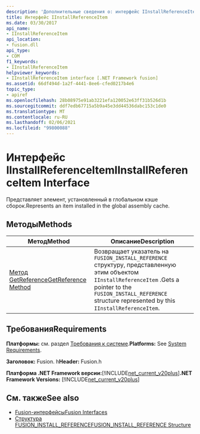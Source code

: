 ```yaml
---
description: 'Дополнительные сведения о: интерфейс IInstallReferenceItem'
title: Интерфейс IInstallReferenceItem
ms.date: 03/30/2017
api_name:
- IInstallReferenceItem
api_location:
- fusion.dll
api_type:
- COM
f1_keywords:
- IInstallReferenceItem
helpviewer_keywords:
- IInstallReferenceItem interface [.NET Framework fusion]
ms.assetid: 66df494d-1a2f-4441-8ee6-cfed0217b4e6
topic_type:
- apiref
ms.openlocfilehash: 28b08975e91ab3221efa120052e63ff31b526d1b
ms.sourcegitcommit: ddf7edb67715a5b9a45e3dd44536dabc153c1de0
ms.translationtype: MT
ms.contentlocale: ru-RU
ms.lasthandoff: 02/06/2021
ms.locfileid: "99800088"
---
```

# <a name="iinstallreferenceitem-interface"></a><span data-ttu-id="45d54-103">Интерфейс IInstallReferenceItem</span><span class="sxs-lookup"><span data-stu-id="45d54-103">IInstallReferenceItem Interface</span></span>

<span data-ttu-id="45d54-104">Представляет элемент, установленный в глобальном кэше сборок.</span><span class="sxs-lookup"><span data-stu-id="45d54-104">Represents an item installed in the global assembly cache.</span></span>  
  
## <a name="methods"></a><span data-ttu-id="45d54-105">Методы</span><span class="sxs-lookup"><span data-stu-id="45d54-105">Methods</span></span>  
  
|<span data-ttu-id="45d54-106">Метод</span><span class="sxs-lookup"><span data-stu-id="45d54-106">Method</span></span>|<span data-ttu-id="45d54-107">Описание</span><span class="sxs-lookup"><span data-stu-id="45d54-107">Description</span></span>|  
|------------|-----------------|  
|[<span data-ttu-id="45d54-108">Метод GetReference</span><span class="sxs-lookup"><span data-stu-id="45d54-108">GetReference Method</span></span>](iinstallreferenceitem-getreference-method.md)|<span data-ttu-id="45d54-109">Возвращает указатель на `FUSION_INSTALL_REFERENCE` структуру, представленную этим объектом `IInstallReferenceItem` .</span><span class="sxs-lookup"><span data-stu-id="45d54-109">Gets a pointer to the `FUSION_INSTALL_REFERENCE` structure represented by this `IInstallReferenceItem`.</span></span>|  
  
## <a name="requirements"></a><span data-ttu-id="45d54-110">Требования</span><span class="sxs-lookup"><span data-stu-id="45d54-110">Requirements</span></span>  

 <span data-ttu-id="45d54-111">**Платформы:** см. раздел [Требования к системе](../../get-started/system-requirements.md).</span><span class="sxs-lookup"><span data-stu-id="45d54-111">**Platforms:** See [System Requirements](../../get-started/system-requirements.md).</span></span>  
  
 <span data-ttu-id="45d54-112">**Заголовок:** Fusion. h</span><span class="sxs-lookup"><span data-stu-id="45d54-112">**Header:** Fusion.h</span></span>  
  
 <span data-ttu-id="45d54-113">**Платформа .NET Framework версии:**[!INCLUDE[net_current_v20plus](../../../../includes/net-current-v20plus-md.md)]</span><span class="sxs-lookup"><span data-stu-id="45d54-113">**.NET Framework Versions:** [!INCLUDE[net_current_v20plus](../../../../includes/net-current-v20plus-md.md)]</span></span>  
  
## <a name="see-also"></a><span data-ttu-id="45d54-114">См. также</span><span class="sxs-lookup"><span data-stu-id="45d54-114">See also</span></span>

- [<span data-ttu-id="45d54-115">Fusion-интерфейсы</span><span class="sxs-lookup"><span data-stu-id="45d54-115">Fusion Interfaces</span></span>](fusion-interfaces.md)
- [<span data-ttu-id="45d54-116">Структура FUSION_INSTALL_REFERENCE</span><span class="sxs-lookup"><span data-stu-id="45d54-116">FUSION_INSTALL_REFERENCE Structure</span></span>](fusion-install-reference-structure.md)
